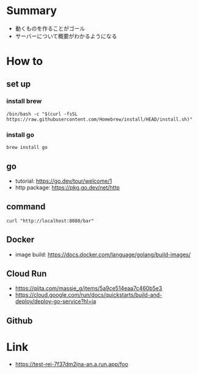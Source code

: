 # Summary

- 動くものを作ることがゴール
- サーバーについて概要がわかるようになる

# How to

## set up

### install brew

```
/bin/bash -c "$(curl -fsSL https://raw.githubusercontent.com/Homebrew/install/HEAD/install.sh)"
```

### install go

```
brew install go
```

## go

- tutorial: https://go.dev/tour/welcome/1
- http package: https://pkg.go.dev/net/http

## command

```
curl "http://localhost:8080/bar"
```

## Docker

- image build: https://docs.docker.com/language/golang/build-images/

## Cloud Run

- https://qiita.com/massie_g/items/5a9ce514eaa7c460b5e3
- https://cloud.google.com/run/docs/quickstarts/build-and-deploy/deploy-go-service?hl=ja

## Github

# Link

- https://test-rei-7f37dm2jna-an.a.run.app/foo
